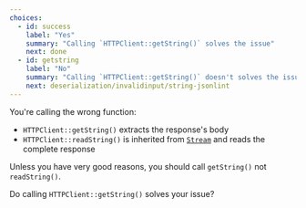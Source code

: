 ```yaml
---
choices:
  - id: success
    label: "Yes"
    summary: "Calling `HTTPClient::getString()` solves the issue"
    next: done
  - id: getstring
    label: "No"
    summary: "Calling `HTTPClient::getString()` doesn't solves the issue"
    next: deserialization/invalidinput/string-jsonlint
---
```


You're calling the wrong function:

* `HTTPClient::getString()` extracts the response's body
* `HTTPClient::readString()` is inherited from [`Stream`](https://www.arduino.cc/reference/en/language/functions/communication/stream/) and reads the complete response

Unless you have very good reasons, you should call `getString()` not `readString()`.

Do calling `HTTPClient::getString()` solves your issue?